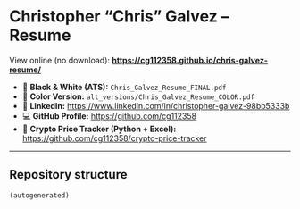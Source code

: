 # Christopher “Chris” Galvez – Resume

View online (no download): **https://cg112358.github.io/chris-galvez-resume/**

- 📄 **Black & White (ATS):** `Chris_Galvez_Resume_FINAL.pdf`
- 🎨 **Color Version:** `alt_versions/Chris_Galvez_Resume_COLOR.pdf`
- 🔗 **LinkedIn:** https://www.linkedin.com/in/christopher-galvez-98bb5333b  
- 💻 **GitHub Profile:** https://github.com/cg112358  
- 🧪 **Crypto Price Tracker (Python + Excel):** https://github.com/cg112358/crypto-price-tracker

---

## Repository structure

<!-- BEGIN REPO TREE -->
<!-- autogen: do not edit inside this block -->
```text
(autogenerated)
